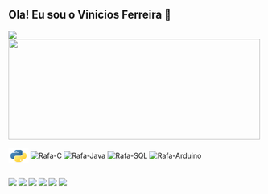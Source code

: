 ## Ola! Eu sou o Vinicios Ferreira 👋


<a href="https://github.com/ViniciosFerreira/Teste">
  <img height=200 align="center" src="https://github-readme-stats.vercel.app/api?username=ViniciosFerreira&show_icons=true&theme=dark" />
</a>
<a href="https://github.com/ViniciosFerreira/Teste">
  <img height="200" width="500" align="center" src="https://github-readme-stats.vercel.app/api/top-langs?username=ViniciosFerreira&layout=compact&langs_count=8&card_width=320&show_icons=true&theme=dark" />
</a>


<div style="display: inline_block"><br>
  <img align="center" alt="Rafa-Python" height="30" width="40" src="https://raw.githubusercontent.com/devicons/devicon/master/icons/python/python-original.svg">
  <img align="center" alt="Rafa-C" height="30" width="40" 
src="https://cdn.jsdelivr.net/gh/devicons/devicon@latest/icons/c/c-original.svg">
  <img align="center" alt="Rafa-Java" height="30" width="40" 
src="https://cdn.jsdelivr.net/gh/devicons/devicon@latest/icons/java/java-original.svg">
  <img align="center" alt="Rafa-SQL" height="30" width="40" 
src="https://cdn.jsdelivr.net/gh/devicons/devicon@latest/icons/azuresqldatabase/azuresqldatabase-original.svg">
  <img align="center" alt="Rafa-Arduino" height="30" width="40" 
src="https://cdn.jsdelivr.net/gh/devicons/devicon@latest/icons/arduino/arduino-original-wordmark.svg">
</div>
  
  ##
 
<div> 
  <a href="https://www.youtube.com/channel/UCsqtbvlUi19XChNIe4PF1ig" target="_blank"><img src="https://img.shields.io/badge/YouTube-FF0000?style=for-the-badge&logo=youtube&logoColor=white" target="_blank"></a>
  <a href="https://instagram.com/divinitatem._/" target="_blank"><img src="https://img.shields.io/badge/-Instagram-%23E4405F?style=for-the-badge&logo=instagram&logoColor=white" target="_blank"></a>
 	<a href="https://www.twitch.tv/divinitatem_" target="_blank"><img src="https://img.shields.io/badge/Twitch-9146FF?style=for-the-badge&logo=twitch&logoColor=white" target="_blank"></a>
 <a href="https://discord.gg/wagxzStdcR" target="_blank"><img src="https://img.shields.io/badge/Discord-7289DA?style=for-the-badge&logo=discord&logoColor=white" target="_blank"></a> 
  <a href = "mailto: viniciosferreira384@gmail.com"><img src="https://img.shields.io/badge/-Gmail-%23333?style=for-the-badge&logo=gmail&logoColor=white" target="_blank"></a>
  <a href="https://www.linkedin.com/in/viniciosalves" target="_blank"><img src="https://img.shields.io/badge/-LinkedIn-%230077B5?style=for-the-badge&logo=linkedin&logoColor=white" target="_blank"></a> 
  
</div>
